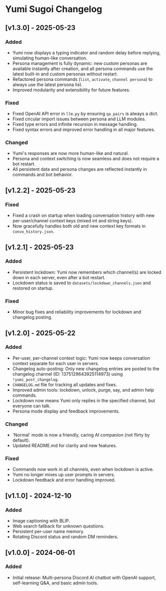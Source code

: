 # Yumi Sugoi Changelog

## [v1.3.0] - 2025-05-23
### Added
- Yumi now displays a typing indicator and random delay before replying, simulating human-like conversation.
- Persona management is fully dynamic: new custom personas are available instantly after creation, and all persona commands use the latest built-in and custom personas without restart.
- Refactored persona commands (`list`, `activate`, `channel persona`) to always use the latest persona list.
- Improved modularity and extensibility for future features.

### Fixed
- Fixed OpenAI API error in `llm.py` by ensuring `qa_pairs` is always a dict.
- Fixed circular import issues between persona and LLM modules.
- Fixed type errors and infinite recursion in message handling.
- Fixed syntax errors and improved error handling in all major features.

### Changed
- Yumi's responses are now more human-like and natural.
- Persona and context switching is now seamless and does not require a bot restart.
- All persistent data and persona changes are reflected instantly in commands and bot behavior.

## [v1.2.2] - 2025-05-23
### Fixed
- Fixed a crash on startup when loading conversation history with new per-user/channel context keys (mixed int and string keys).
- Now gracefully handles both old and new context key formats in `convo_history.json`.

## [v1.2.1] - 2025-05-23
### Added
- Persistent lockdown: Yumi now remembers which channel(s) are locked down in each server, even after a bot restart.
- Lockdown status is saved to `datasets/lockdown_channels.json` and restored on startup.

### Fixed
- Minor bug fixes and reliability improvements for lockdown and changelog posting.

## [v1.2.0] - 2025-05-22
### Added
- Per-user, per-channel context logic: Yumi now keeps conversation context separate for each user in servers.
- Changelog auto-posting: Only new changelog entries are posted to the changelog channel (ID: 1375129643925114973) using `!yumi_post_changelog`.
- `CHANGELOG.md` file for tracking all updates and fixes.
- Improved admin tools: lockdown, unlock, purge, say, and admin help commands.
- Lockdown now means Yumi only replies in the specified channel, but everyone can talk.
- Persona mode display and feedback improvements.

### Changed
- 'Normal' mode is now a friendly, caring AI companion (not flirty by default).
- Updated README.md for clarity and new features.

### Fixed
- Commands now work in all channels, even when lockdown is active.
- Yumi no longer mixes up user prompts in servers.
- Lockdown feedback and error handling improved.

## [v1.1.0] - 2024-12-10
### Added
- Image captioning with BLIP.
- Web search fallback for unknown questions.
- Persistent per-user name memory.
- Rotating Discord status and random DM reminders.

## [v1.0.0] - 2024-06-01
### Added
- Initial release: Multi-persona Discord AI chatbot with OpenAI support, self-learning Q&A, and basic admin tools.
